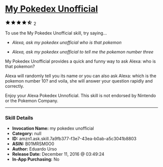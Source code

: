 # [My Pokedex Unofficial](http://alexa.amazon.com/#skills/amzn1.ask.skill.7a9fb377-f3e7-43ea-b0ab-a5c3041b8803)
![4.5 stars](../../images/ic_star_black_18dp_1x.png)![4.5 stars](../../images/ic_star_black_18dp_1x.png)![4.5 stars](../../images/ic_star_black_18dp_1x.png)![4.5 stars](../../images/ic_star_black_18dp_1x.png)![4.5 stars](../../images/ic_star_half_black_18dp_1x.png) 2

To use the My Pokedex Unofficial skill, try saying...

* *Alexa, ask my pokedex unofficial who is that pokemon*

* *Alexa, ask my pokedex unofficial to tell me the pokemon number three*

My Pokedex Unofficial provides a quick and funny way to ask Alexa: who is that pokemon?

Alexa will randomly tell you its name or you can also ask Alexa: which is the pokemon number 10? and voila, she will answer your question rapidly and correctly.

Enjoy your Alexa Pokedex Unnoficial.
This skill is not endorsed by Nintendo or the Pokemon Company.

***

### Skill Details

* **Invocation Name:** my pokedex unofficial
* **Category:** null
* **ID:** amzn1.ask.skill.7a9fb377-f3e7-43ea-b0ab-a5c3041b8803
* **ASIN:** B01MRSM0O0
* **Author:** Eduardo Urso
* **Release Date:** December 11, 2016 @ 03:49:24
* **In-App Purchasing:** No
